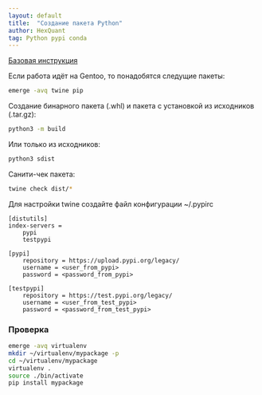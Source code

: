 ```yaml
---
layout: default
title:  "Создание пакета Python"
author: HexQuant
tag: Python pypi conda
---
```

[Базовая инструкция](https://packaging.python.org/en/latest/tutorials/packaging-projects/)

Если работа идёт на Gentoo, то понадобятся следущие пакеты:
```bash
emerge -avq twine pip
```

Создание бинарного пакета (.whl) и пакета с установкой из исходников (.tar.gz):
```bash
python3 -m build
```
Или только из исходников:
```bash
python3 sdist
```
Санити-чек пакета:
```bash
twine check dist/*
```

Для настройки twine создайте файл конфигурации ~/.pypirc
```
[distutils]
index-servers =
    pypi
    testpypi
    
[pypi]
    repository = https://upload.pypi.org/legacy/
    username = <user_from_pypi>
    password = <password_from_pypi>
    
[testpypi]
    repository = https://test.pypi.org/legacy/
    username = <user_from_test_pypi>
    password = <password_from_test_pypi>
```

### Проверка
```bash
emerge -avq virtualenv
mkdir ~/virtualenv/mypackage -p
cd ~/virtualenv/mypackage
virtualenv .
source ./bin/activate
pip install mypackage
```
